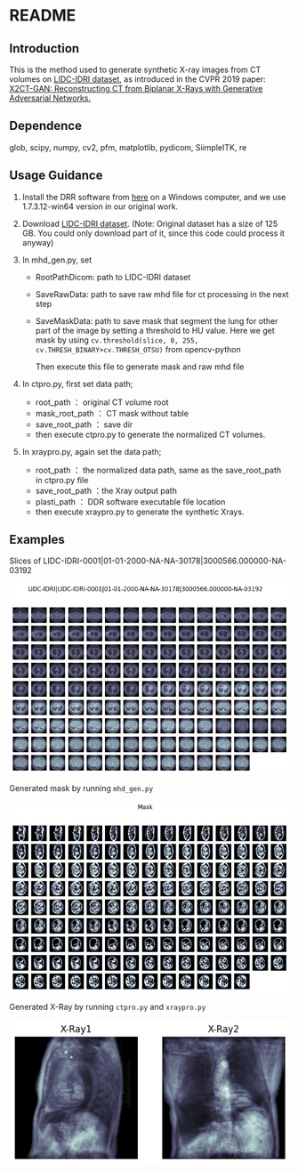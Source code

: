 # README



## Introduction

This is the method used to generate synthetic X-ray images from CT volumes on [LIDC-IDRI dataset](https://wiki.cancerimagingarchive.net/display/Public/LIDC-IDRI), as introduced in the CVPR 2019 paper: [X2CT-GAN: Reconstructing CT from Biplanar X-Rays with Generative Adversarial Networks.](https://arxiv.org/abs/1905.06902)



## Dependence

glob, scipy, numpy, cv2, pfm, matplotlib, pydicom, SiimpleITK, re



## Usage Guidance

1. Install the DRR software from [here](https://www.plastimatch.org/) on a Windows computer, and we use 1.7.3.12-win64 version in our original work.

2. Download [LIDC-IDRI dataset](https://wiki.cancerimagingarchive.net/display/Public/LIDC-IDRI). (Note: Original dataset has a size of 125 GB. You could only download part of it, since this code could process it anyway)

3. In mhd_gen.py, set

    * RootPathDicom: path to LIDC-IDRI dataset

    * SaveRawData: path to save raw mhd file for ct processing in the next step

    * SaveMaskData: path to save mask that segment the lung for other part of the image by setting a threshold to HU value. Here we get mask by using `cv.threshold(slice, 0, 255, cv.THRESH_BINARY+cv.THRESH_OTSU)` from opencv-python

      Then execute this file to generate mask and raw mhd file

4. In ctpro.py, first set data path;
    * root_path ： original CT volume root 
    * mask_root_path ： CT mask without table
    * save_root_path ： save dir 
    * then execute ctpro.py to generate the normalized CT volumes.

5. In xraypro.py, again set the data path;
    * root_path ： the normalized data path, same as the save_root_path in ctpro.py file
    * save_root_path ：the Xray output path
    * plasti_path ： DDR software executable file location 
    * then execute xraypro.py to generate the synthetic Xrays. 



## Examples

Slices of LIDC-IDRI-0001|01-01-2000-NA-NA-30178|3000566.000000-NA-03192

![](imgs/DCMSlices.png)

Generated mask by running `mhd_gen.py`

![](./imgs/Mask.png)

Generated X-Ray by running `ctpro.py` and `xraypro.py`

![](./imgs/xrays.png)